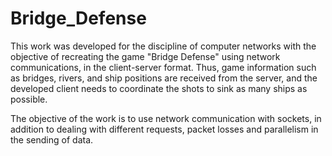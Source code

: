# Bridge_Defense

This work was developed for the discipline of computer networks with the objective of recreating the game "Bridge Defense" using network communications, in the client-server format. Thus, game information such as bridges, rivers, and ship positions are received from the server, and the developed client needs to coordinate the shots to sink as many ships as possible. 

The objective of the work is to use network communication with sockets, in addition to dealing with different requests, packet losses and parallelism in the sending of data.
